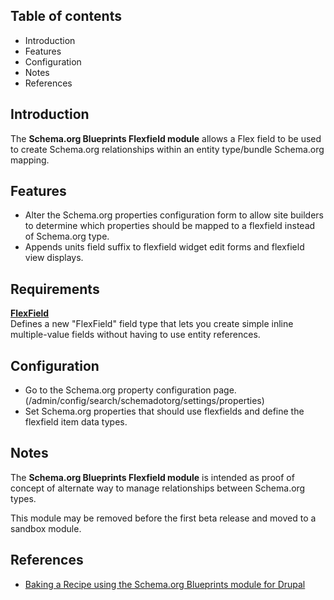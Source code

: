 Table of contents
-----------------

* Introduction
* Features
* Configuration
* Notes
* References


Introduction
------------

The **Schema.org Blueprints Flexfield module** allows a Flex field to be used to 
create Schema.org relationships within an entity type/bundle Schema.org mapping.


Features
--------

- Alter the Schema.org properties configuration form to allow site builders
  to determine which properties should be mapped to a flexfield instead of 
  Schema.org type.
- Appends units field suffix to flexfield widget edit forms and 
  flexfield view displays. 


Requirements
------------

**[FlexField](https://www.drupal.org/project/flexfield)**  
Defines a new "FlexField" field type that lets you create simple inline multiple-value fields without having to use entity references.


Configuration
-------------

- Go to the Schema.org property configuration page. 
  (/admin/config/search/schemadotorg/settings/properties) 
- Set Schema.org properties that should use flexfields and define the 
  flexfield item data types.


Notes
-----

The **Schema.org Blueprints Flexfield module** is intended as proof of concept of 
alternate way to manage relationships between Schema.org types.

This module may be removed before the first beta release and moved to 
a sandbox module.


References
----------

- [Baking a Recipe using the Schema.org Blueprints module for Drupal](https://www.jrockowitz.com/blog/schemadotorg-recipe)
